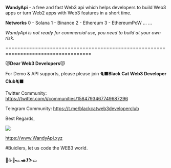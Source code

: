 
**WandyApi** - a free and fast Web3 api which helps developers to build Web3 apps or turn Web2 apps with Web3 features in a short time.

**Networks**   0 - Solana   1 - Binance   2 - Ethereum   3 - EthereumPoW  ... ...  

*WandyApi is not ready for commercial use, you need to build at your own risk.*

===================================================================================

:heart_eyes_cat:**Dear Web3 Developers**:heart_eyes_cat: 

For Demo & API supports, please please join :black_cat:**Black Cat Web3 Developer Club**:black_cat:  

Twitter Community: https://twitter.com/i/communities/1584793467749687296

Telegram Community: https://t.me/blackcatweb3developerclub

Best Regards,

![](https://www.wandyapi.xyz/logo192.png)

https://www.WandyApi.xyz

#Buidlers, let us code the WEB3 world.

:cherry_blossom::coffee::beers::racing_car::motor_boat::golfing::skier::dollar:
